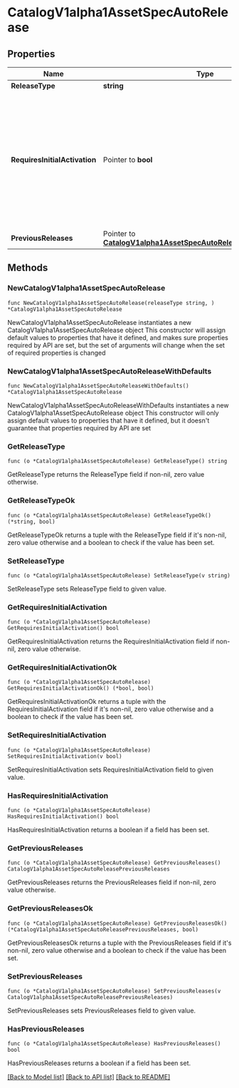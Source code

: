 # CatalogV1alpha1AssetSpecAutoRelease

## Properties

Name | Type | Description | Notes
------------ | ------------- | ------------- | -------------
**ReleaseType** | **string** |  | 
**RequiresInitialActivation** | Pointer to **bool** | Set true to suspend auto-release until asset state changes to active or deprecated. This property will be automatically removed once activated.  | [optional] 
**PreviousReleases** | Pointer to [**CatalogV1alpha1AssetSpecAutoReleasePreviousReleases**](CatalogV1alpha1AssetSpecAutoReleasePreviousReleases.md) |  | [optional] 

## Methods

### NewCatalogV1alpha1AssetSpecAutoRelease

`func NewCatalogV1alpha1AssetSpecAutoRelease(releaseType string, ) *CatalogV1alpha1AssetSpecAutoRelease`

NewCatalogV1alpha1AssetSpecAutoRelease instantiates a new CatalogV1alpha1AssetSpecAutoRelease object
This constructor will assign default values to properties that have it defined,
and makes sure properties required by API are set, but the set of arguments
will change when the set of required properties is changed

### NewCatalogV1alpha1AssetSpecAutoReleaseWithDefaults

`func NewCatalogV1alpha1AssetSpecAutoReleaseWithDefaults() *CatalogV1alpha1AssetSpecAutoRelease`

NewCatalogV1alpha1AssetSpecAutoReleaseWithDefaults instantiates a new CatalogV1alpha1AssetSpecAutoRelease object
This constructor will only assign default values to properties that have it defined,
but it doesn't guarantee that properties required by API are set

### GetReleaseType

`func (o *CatalogV1alpha1AssetSpecAutoRelease) GetReleaseType() string`

GetReleaseType returns the ReleaseType field if non-nil, zero value otherwise.

### GetReleaseTypeOk

`func (o *CatalogV1alpha1AssetSpecAutoRelease) GetReleaseTypeOk() (*string, bool)`

GetReleaseTypeOk returns a tuple with the ReleaseType field if it's non-nil, zero value otherwise
and a boolean to check if the value has been set.

### SetReleaseType

`func (o *CatalogV1alpha1AssetSpecAutoRelease) SetReleaseType(v string)`

SetReleaseType sets ReleaseType field to given value.


### GetRequiresInitialActivation

`func (o *CatalogV1alpha1AssetSpecAutoRelease) GetRequiresInitialActivation() bool`

GetRequiresInitialActivation returns the RequiresInitialActivation field if non-nil, zero value otherwise.

### GetRequiresInitialActivationOk

`func (o *CatalogV1alpha1AssetSpecAutoRelease) GetRequiresInitialActivationOk() (*bool, bool)`

GetRequiresInitialActivationOk returns a tuple with the RequiresInitialActivation field if it's non-nil, zero value otherwise
and a boolean to check if the value has been set.

### SetRequiresInitialActivation

`func (o *CatalogV1alpha1AssetSpecAutoRelease) SetRequiresInitialActivation(v bool)`

SetRequiresInitialActivation sets RequiresInitialActivation field to given value.

### HasRequiresInitialActivation

`func (o *CatalogV1alpha1AssetSpecAutoRelease) HasRequiresInitialActivation() bool`

HasRequiresInitialActivation returns a boolean if a field has been set.

### GetPreviousReleases

`func (o *CatalogV1alpha1AssetSpecAutoRelease) GetPreviousReleases() CatalogV1alpha1AssetSpecAutoReleasePreviousReleases`

GetPreviousReleases returns the PreviousReleases field if non-nil, zero value otherwise.

### GetPreviousReleasesOk

`func (o *CatalogV1alpha1AssetSpecAutoRelease) GetPreviousReleasesOk() (*CatalogV1alpha1AssetSpecAutoReleasePreviousReleases, bool)`

GetPreviousReleasesOk returns a tuple with the PreviousReleases field if it's non-nil, zero value otherwise
and a boolean to check if the value has been set.

### SetPreviousReleases

`func (o *CatalogV1alpha1AssetSpecAutoRelease) SetPreviousReleases(v CatalogV1alpha1AssetSpecAutoReleasePreviousReleases)`

SetPreviousReleases sets PreviousReleases field to given value.

### HasPreviousReleases

`func (o *CatalogV1alpha1AssetSpecAutoRelease) HasPreviousReleases() bool`

HasPreviousReleases returns a boolean if a field has been set.


[[Back to Model list]](../README.md#documentation-for-models) [[Back to API list]](../README.md#documentation-for-api-endpoints) [[Back to README]](../README.md)


